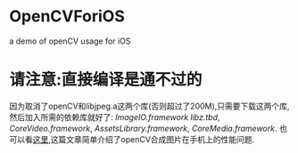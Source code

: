 # OpenCVForiOS
a demo of openCV usage for iOS
# 请注意:直接编译是通不过的
因为取消了openCV和libjpeg.a这两个库(否则超过了200M),只需要下载这两个库,然后加入所需的依赖库就好了:
*ImageIO.framework*
*libz.tbd*,
*CoreVideo.framework*, 
*AssetsLibrary.framework*,
 *CoreMedia.framework*.
 也可以看[这里](http://blog.csdn.net/xgb742951920/article/details/53219840),这篇文章简单介绍了openCV合成图片在手机上的性能问题.
